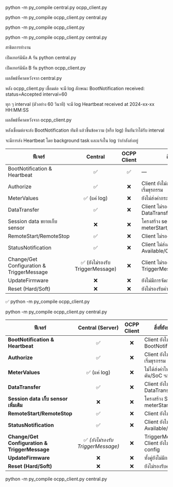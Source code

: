 python -m py_compile central.py ocpp_client.py

python -m py_compile ocpp_client.py central.py

python -m py_compile ocpp_client.py

python -m py_compile ocpp_client.py central.py

สาธิตการทำงาน

เปิดเทอร์มินัล A รัน python central.py

เปิดเทอร์มินัล B รัน python ocpp_client.py

ผลลัพธ์ที่คาดหวังจาก central.py

หลัง ocpp_client.py เชื่อมต่อ จะมี log ลักษณะ
BootNotification received: status=Accepted interval=60

ทุก ๆ interval (ตัวอย่าง 60 วินาที) จะมี log
Heartbeat received at 2024-xx-xx HH:MM:SS

ผลลัพธ์ที่คาดหวังจาก ocpp_client.py

หลังเชื่อมต่อจะส่ง BootNotification ทันที แล้วขึ้นข้อความ (หรือ log) ยืนยันว่าได้รับ interval

จะมีการส่ง Heartbeat โดย background task และแจ้งใน log ว่ากำลังส่งอยู่


| ฟีเจอร์                                   |             Central             | OCPP Client | สิ่งที่ยังขาด                                   |
| ----------------------------------------- | :-----------------------------: | :---------: | ----------------------------------------------- |
| BootNotification & Heartbeat              |                ✅                |      ✅      | —                                               |
| Authorize                                 |                ✅                |      ❌      | Client ยังไม่ส่ง `Authorize` ก่อนเริ่มธุรกรรม   |
| MeterValues                               |           ✅ (แค่ log)           |      ❌      | ยังไม่ส่งค่ากระแส/แรงดัน/SoC ฯลฯ                |
| DataTransfer                              |                ✅                |      ❌      | Client ไม่รองรับการส่ง/รับ DataTransfer         |
| Session data ขยายเก็บ sensor              |                ❌                |      ❌      | โครงสร้าง session ยังเก็บเฉพาะ meterStart/stop  |
| RemoteStart/RemoteStop                    |                ✅                |      ❌      | Client ไม่รองรับคำสั่งระยะไกล                   |
| StatusNotification                        |                ✅                |      ❌      | Client ไม่ส่งสถานะ Available/Charging/Finishing |
| Change/Get Configuration & TriggerMessage | ✅ (ยังไม่รองรับ TriggerMessage) |      ❌      | Client ไม่รองรับ และ TriggerMessage ยังขาด      |
| UpdateFirmware                            |                ❌                |      ❌      | ยังไม่มีการจัดการอัปเดตเฟิร์มแวร์               |
| Reset (Hard/Soft)                         |                ❌                |      ❌      | ยังไม่รองรับคำสั่งรีเซ็ต                        |


✅ python -m py_compile ocpp_client.py

python -m py_compile ocpp_client.py central.py


| ฟีเจอร์                                       |          Central (Server)         | OCPP Client | สิ่งที่ยังขาดหรือควรปรับปรุง                                     |
| --------------------------------------------- | :-------------------------------: | :---------: | ---------------------------------------------------------------- |
| **BootNotification & Heartbeat**              |                 ✅                 |      ❌      | Client ยังไม่ส่ง BootNotification/Heartbeat                      |
| **Authorize**                                 |                 ✅                 |      ❌      | Client ยังไม่เรียก `Authorize` ก่อนเริ่มธุรกรรม                  |
| **MeterValues**                               |            ✅ (แค่ log)            |      ❌      | ไม่ได้ส่งค่าไฟฟ้า (กระแส/แรงดัน/SoC ฯลฯ) จาก Client              |
| **DataTransfer**                              |                 ✅                 |      ❌      | Client ยังไม่รองรับ DataTransfer                                 |
| **Session data เก็บ sensor เพิ่มเติม**        |                 ❌                 |      ❌      | โครงสร้าง Session ยังเก็บเฉพาะ meterStart/meterStop              |
| **RemoteStart/RemoteStop**                    |                 ✅                 |      ❌      | Client ยังไม่รองรับคำสั่งระยะไกล                                 |
| **StatusNotification**                        |                 ✅                 |      ❌      | Client ยังไม่แจ้งสถานะ Available/Charging/Finishing              |
| **Change/Get Configuration & TriggerMessage** | ✅ *(ยังไม่รองรับ TriggerMessage)* |      ❌      | TriggerMessage ไม่พร้อม และ Client ยังไม่รองรับการเปลี่ยน config |
| **UpdateFirmware**                            |                 ❌                 |      ❌      | ทั้งคู่ยังไม่มีการจัดการอัปเดตเฟิร์มแวร์                         |
| **Reset (Hard/Soft)**                         |                 ❌                 |      ❌      | ยังไม่รองรับคำสั่ง Reset                                         |




python -m py_compile ocpp_client.py central.py